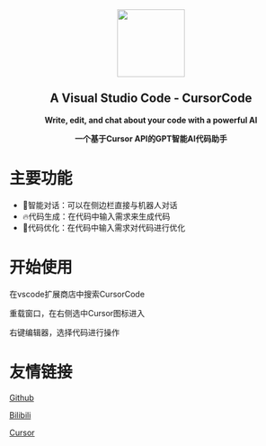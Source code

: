 <h2 align="center"><img src="https://s1.ax1x.com/2023/03/24/ppBM3CV.png" height="120">
<br><br>A Visual Studio Code - CursorCode</h2>
<p align="center"><strong>Write, edit, and chat about your code with a powerful AI</strong></p>
<p align="center"><strong>一个基于Cursor API的GPT智能AI代码助手</strong></p>

# 主要功能

- 📃智能对话：可以在侧边栏直接与机器人对话
- 🔥代码生成：在代码中输入需求来生成代码
- 📝代码优化：在代码中输入需求对代码进行优化

# 开始使用

在vscode扩展商店中搜索CursorCode

重载窗口，在右侧选中Cursor图标进入

右键编辑器，选择代码进行操作

# 友情链接

[Github](https://github.com/Meteo-Pig/CursorCode)

[Bilibili](https://space.bilibili.com/37295121)

[Cursor](https://www.cursor.so/)